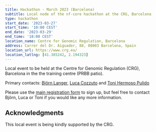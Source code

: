 ```yaml
---
title: Hackathon - March 2023 (Barcelona)
subtitle: Local node of the nf-core hackathon at the CRG, Barcelona
type: hackathon
start_date: '2023-03-27'
start_time: '10:00 CEST'
end_date: '2023-03-29'
end_time: '18:00 CEST'
location_name: Centre for Genomic Regulation, Barcelona
address: Carrer del Dr. Aiguader, 88, 08003 Barcelona, Spain
location_url: https://www.crg.eu/
location_latlng: [41.385242, 2.194323]
---
```


Local event to be held at the Centre for Genomic Regulation (CRG), Barcelona in the the training centre (PRBB patio).

Primary contacts: [<i class="fab fa-slack"></i> Björn Langer](https://nfcore.slack.com/team/U03GV8NQ5JL), [<i class="fab fa-slack"></i> Luca Cozzuto](https://nfcore.slack.com/team/UNJ5YF0MN) and [<i class="fab fa-slack"></i> Toni Hermoso Pulido](https://nfcore.slack.com/team/U0394G0A4FQ)

Please use the [main registration form](https://nf-co.re/events/2023/hackathon-march-2023) to sign up, but feel free to contact Björn, Luca or Toni if you would like any more information.

## Acknowledgments

This local event is being kindly supported by the CRG.
